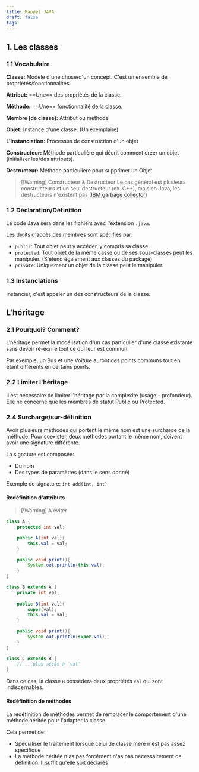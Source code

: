 ```yaml
---
title: Rappel JAVA
draft: false
tags:
---
```

## 1. Les classes

### 1.1 Vocabulaire

**Classe:** Modèle d'une chose/d'un concept. C'est un ensemble de propriétés/fonctionnalités.

**Attribut:** ==Une== des propriétés de la classe.

**Méthode:** ==Une== fonctionnalité de la classe.

**Membre (de classe):** Attribut ou méthode

**Objet:** Instance d'une classe. (Un exemplaire)

**L'instanciation:** Processus de construction d'un objet

**Constructeur:** Méthode particulière qui décrit comment créer un objet (initialiser les/des attributs).

**Destructeur:** Méthode particulière pour supprimer un Objet

> [!Warning] Constructeur & Destructeur
> Le cas général est plusieurs constructeurs et un seul destructeur (ex. C++), mais en Java, les destructeurs n'existent pas ([IBM garbage collector](https://www.ibm.com/topics/garbage-collection-java))

### 1.2 Déclaration/Définition

Le code Java sera dans les fichiers avec l'extension `.java`.

Les droits d'accès des membres sont spécifiés par:
- `public`: Tout objet peut y accéder, y compris sa classe
- `protected`: Tout objet de la même casse ou de ses sous-classes peut les manipuler. (S'étend également aux classes du package)
- `private`: Uniquement un objet de la classe peut le manipuler.

### 1.3 Instanciations

Instancier, c'est appeler un des constructeurs de la classe.


## L'héritage

### 2.1 Pourquoi? Comment?

L'héritage permet la modélisation d'un cas particulier d'une classe existante sans devoir ré-écrire tout ce qui leur est commun.

Par exemple, un Bus et une Voiture auront des points communs tout en étant différents en certains points.

### 2.2 Limiter l'héritage

Il est nécessaire de limiter l'héritage par la complexité (usage - profondeur). Elle ne concerne que les membres de statut Public ou Protected.

### 2.4 Surcharge/sur-définition

Avoir plusieurs méthodes qui portent le même nom est une surcharge de la méthode. Pour coexister, deux méthodes portant le même nom, doivent avoir une signature différente.

La signature est composée:
- Du nom
- Des types de paramètres (dans le sens donné)

Exemple de signature: `int add(int, int)`

#### Redéfinition d'attributs

> [!Warning] A éviter


```java
class A {
	protected int val;

	public A(int val){
		this.val = val;
	}

	public void print(){
		System.out.println(this.val);
	}
}

class B extends A {
	private int val;
	
	public B(int val){
		super(val);
		this.val = val;
	}

	public void print(){
		System.out.println(super.val);
	}
}

class C extends B {
	// ...plus accès à `val`
}
```

Dans ce cas, la classe `B` possédera deux propriétés `val` qui sont indiscernables.

#### Redéfinition de méthodes

La redéfinition de méthodes permet de remplacer le comportement d'une méthode héritée pour l'adapter la classe.

Cela permet de:
- Spécialiser le traitement lorsque celui de classe mère n'est pas assez spécifique
- La méthode héritée n'as pas forcément n'as pas nécessairement de définition. Il suffit qu'elle soit déclarés

